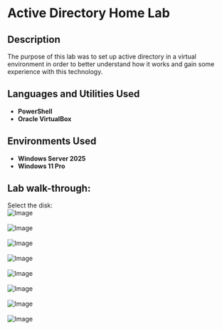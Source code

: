 <h1>Active Directory Home Lab</h1>


<h2>Description</h2>
The purpose of this lab was to set up active directory in a virtual environment in order to better understand how it works and gain some experience with this technology.
<br />


<h2>Languages and Utilities Used</h2>

- <b>PowerShell</b> 
- <b>Oracle VirtualBox</b>


<h2>Environments Used </h2>

- <b>Windows Server 2025</b>
- <b>Windows 11 Pro</b>

<h2>Lab walk-through:</h2>


Select the disk:  <br/>
![Image](https://github.com/user-attachments/assets/952550fb-a7ca-4bd6-b69b-2a304b27a4f8)
<br />
<br />
![Image](https://github.com/user-attachments/assets/25d69f33-9bc2-4bb1-a97b-b1868a55e741)
<br />
<br />
![Image](https://github.com/user-attachments/assets/587e8dc3-dc6d-4184-a326-c619dffd0278)
<br />
<br />
![Image](https://github.com/user-attachments/assets/6c3e91e9-f6f1-42e3-83c3-5120389e6e9e)
<br />
<br />
![Image](https://github.com/user-attachments/assets/bea349f9-63d7-42d4-9ae5-85bd82c8e43b)
<br />
<br />
![Image](https://github.com/user-attachments/assets/93268f56-208a-42a1-8741-c29cec70b290)
<br />
<br />
![Image](https://github.com/user-attachments/assets/107322c4-15ef-4c03-ab85-8d975f8902d1)
<br />
<br />
![Image](https://github.com/user-attachments/assets/1089ceac-2d87-45ca-8a18-0e184712a6ad)
<br />
<br />
<br />
<br />


